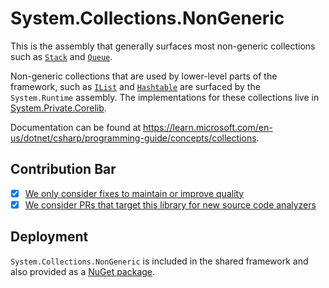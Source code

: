 # System.Collections.NonGeneric
This is the assembly that generally surfaces most non-generic collections such as [`Stack`](https://learn.microsoft.com/en-us/dotnet/api/system.collections.stack) and [`Queue`](https://learn.microsoft.com/en-us/dotnet/api/system.collections.queue).

Non-generic collections that are used by lower-level parts of the framework, such as [`IList`](https://learn.microsoft.com/en-us/dotnet/api/system.collections.ilist) and [`Hashtable`](https://learn.microsoft.com/en-us/dotnet/api/system.collections.hashtable) are surfaced by the `System.Runtime` assembly. The implementations for these collections live in [System.Private.Corelib](../System.Private.Corelib/src/System/Collections/).

Documentation can be found at https://learn.microsoft.com/en-us/dotnet/csharp/programming-guide/concepts/collections.

## Contribution Bar
- [x] [We only consider fixes to maintain or improve quality](../../libraries/README.md#primary-bar)
- [x] [We consider PRs that target this library for new source code analyzers](../../libraries/README.md#secondary-bars)

## Deployment
`System.Collections.NonGeneric` is included in the shared framework and also provided as a [NuGet package](https://www.nuget.org/packages/System.Collections.NonGeneric).